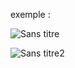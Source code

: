 exemple :

![Sans titre](https://github.com/fk-crafter/100days-of-code/assets/127132293/13ee08c7-8bb8-4121-94a6-14eec15045e1)

![Sans titre2](https://github.com/fk-crafter/100days-of-code/assets/127132293/7103744c-57a3-4e7a-ba35-75a2ee4e653c)
